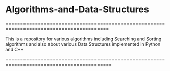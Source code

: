 # Algorithms-and-Data-Structures

=========================================================================================

This is a repository for various algorithms including Searching and Sorting algorithms
and also about various Data Structures implemented in Python and C++

==========================================================================================
